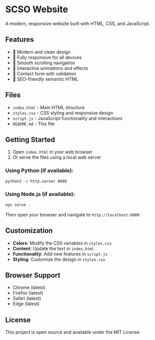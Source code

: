 # SCSO Website

A modern, responsive website built with HTML, CSS, and JavaScript.

## Features

- 🎨 Modern and clean design
- 📱 Fully responsive for all devices
- 🚀 Smooth scrolling navigation
- 💫 Interactive animations and effects
- 📝 Contact form with validation
- 🎯 SEO-friendly semantic HTML

## Files

- `index.html` - Main HTML structure
- `styles.css` - CSS styling and responsive design
- `script.js` - JavaScript functionality and interactions
- `README.md` - This file

## Getting Started

1. Open `index.html` in your web browser
2. Or serve the files using a local web server

### Using Python (if available):
```bash
python3 -m http.server 8000
```

### Using Node.js (if available):
```bash
npx serve .
```

Then open your browser and navigate to `http://localhost:8000`

## Customization

- **Colors**: Modify the CSS variables in `styles.css`
- **Content**: Update the text in `index.html`
- **Functionality**: Add new features in `script.js`
- **Styling**: Customize the design in `styles.css`

## Browser Support

- Chrome (latest)
- Firefox (latest)
- Safari (latest)
- Edge (latest)

## License

This project is open source and available under the MIT License.
